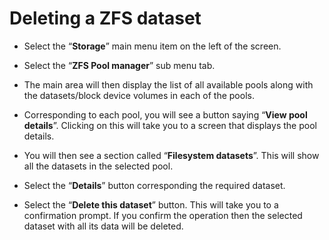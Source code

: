 # Deleting a ZFS dataset

- Select the “**Storage**” main menu item on the left of the screen.

- Select the “**ZFS Pool manager**” sub menu tab.

- The main area will then display the list of all available pools along with the datasets/block device volumes in each of the pools.

- Corresponding to each pool, you will see a button saying “**View pool details**”. Clicking on this will take you to a screen that displays the pool details.

- You will then see a section called “**Filesystem datasets**”. This will show all the datasets in the selected pool.



- Select the “**Details**” button corresponding the required dataset.

- Select the “**Delete this dataset**” button. This will take you to a confirmation prompt. If you confirm the operation then the selected dataset with all its data will be deleted.